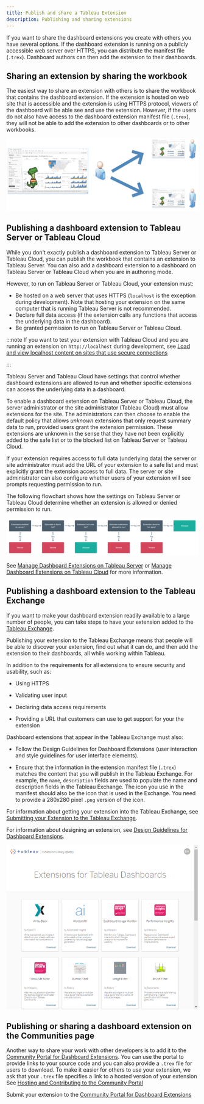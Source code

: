 ```yaml
---
title: Publish and share a Tableau Extension
description: Publishing and sharing extensions
---
```


If you want to share the dashboard extensions you create with others you have several options. 
If the dashboard extension is running on a publicly accessible web server over HTTPS, you can distribute the manifest file (`.trex`). Dashboard authors can then add the extension to their dashboards.

## Sharing an extension by sharing the workbook

The easiest way to share an extension with others is to share the workbook that contains the dashboard extension. If the extension is hosted on web site that is accessible and the extension is using HTTPS protocol, viewers of the dashboard will be able see and use the extension. However, if the users do not also have access to the dashboard extension manifest file (`.trex`), they will not be able to add the extension to other dashboards or to other workbooks.

![](../assets/frelard_share_twb.png)

## Publishing a dashboard extension to Tableau Server or Tableau Cloud

While you don't exactly publish a dashboard extension to Tableau Server or Tableau Cloud, you can publish the workbook that contains an extension to Tableau Server. You can also add a dashboard extension to a dashboard on Tableau Server or Tableau Cloud when you are in authoring mode.

However, to run on Tableau Server or Tableau Cloud, your extension must:

* Be hosted on a web server that uses HTTPS (`localhost` is the exception during development). Note that hosting your extension on the same computer that is running Tableau Server is not recommended.
* Declare full data access (if the extension calls any functions that access the underlying data in the dashboard).
* Be granted permission to run on Tableau Server or Tableau Cloud. 

:::note
If you want to test your extension with Tableau Cloud and you are running an extension on `http://localhost` during development, see [Load and view localhost content on sites that use secure connections](../security/trex_security#load-and-view-localhost-content-on-sites-that-use-secure-connections)

:::

Tableau Server and Tableau Cloud have settings that control whether dashboard extensions are allowed to run and whether specific extensions can access the underlying data in a dashboard.

To enable a dashboard extension on Tableau Server or Tableau Cloud, the server administrator or the site administrator (Tableau Cloud) must allow extensions for the site. The administrators can then choose to enable the default policy that allows *unknown* extensions that only request summary data to run, provided users grant the extension permission. These extensions are unknown in the sense that they have not been explicitly added to the safe list or to the blocked list on Tableau Server or Tableau Cloud.  

If your extension requires access to full data (underlying data) the server or site administrator must add the URL of your extension to a safe list and must explicitly grant the extension access to full data. The server or site administrator can also configure whether users of your extension will see prompts requesting permission to run.

The following flowchart shows how the settings on Tableau Server or Tableau Cloud determine whether an extension is allowed or denied permission to run.

 ![alt text](../assets/Extensions_Safe_List_Block_List_Evaluation_2x.png "Flowchart showing the process that allows or denies an extension to run on Tableau Server or Tableau Cloud.")
  
See [Manage Dashboard Extensions on Tableau Server](https://onlinehelp.tableau.com/current/server/en-us/dashboard_extensions_server.htm) or [Manage Dashboard Extensions on Tableau Cloud](https://onlinehelp.tableau.com/current/online/en-us/dashboard_extensions_server.htm) for more information.

## Publishing a dashboard extension to the Tableau Exchange

If you want to make your dashboard extension readily available to a large number of people, you can take steps to have your extension added to the [Tableau Exchange](https://exchange.tableau.com/).

Publishing your extension to the Tableau Exchange means that people will be able to discover your extension, find out what it can do, and then add the extension to their dashboards, all while working within Tableau.

In addition to the requirements for all extensions to ensure security and usability, such as:

* Using HTTPS

* Validating user input

* Declaring data access requirements

* Providing a URL that customers can use to get support for your the extension

Dashboard extensions that appear in the Tableau Exchange must also:

* Follow the Design Guidelines for Dashboard Extensions (user interaction and style guidelines for user interface elements).

* Ensure that the information in the extension manifest file (`.trex`) matches the content that you will publish in the Tableau Exchange. For example, the `name`, `description` fields are used to populate the name and description fields in the Tableau Exchange.  The icon you use in the manifest should also be the icon that is used in the Exchange. You need to provide a 280x280 pixel `.png` version of the icon. 

For information about getting your extension into the Tableau Exchange, see [Submitting your Extension to the Tableau Exchange](../ux_extension_gallery.md).

For information about designing an extension, see [Design Guidelines for Dashboard Extensions](../ux_design.md).

![](../assets/trex_gallery.png)

## Publishing or sharing a dashboard extension on the Communities page

Another way to share your work with other developers is to add it to the [Community Portal for Dashboard Extensions](pathname:///community/). You can use the portal to provide links to your source code and you can also provide a `.trex` file for users to download. To make it easier for others to use your extension, we ask that your `.trex` file specifies a link to a hosted version of your extension
See [Hosting and Contributing to the Community Portal](./trex_contributing.md)

Submit your extension to the [Community Portal for Dashboard Extensions](pathname:////community/)
